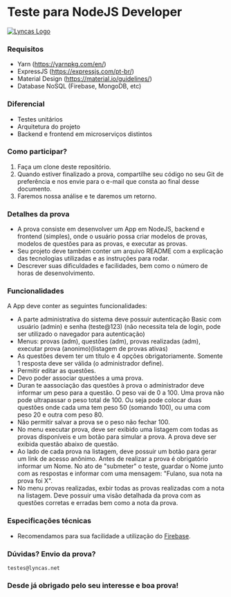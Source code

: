 # Teste para NodeJS Developer

[![Lyncas Logo](https://img-dev.feedback.house/TCo5z9DrSyX0EQoakV8sJkx1mSg=/fit-in/300x300/smart/https://s3.amazonaws.com/feedbackhouse-media-development/modules%2Fcore%2Fcompany%2F5c9e1b01c5f3d0003c5fa53b%2Flogo%2F5c9ec4f869d1cb003cb7996d)](https://www.lyncas.net)

### Requisitos

- Yarn (https://yarnpkg.com/en/)
- ExpressJS (https://expressjs.com/pt-br/)
- Material Design (https://material.io/guidelines/)
- Database NoSQL (Firebase, MongoDB, etc)

### Diferencial

- Testes unitários
- Arquitetura do projeto
- Backend e frontend em microserviços distintos

### Como participar?

1. Faça um clone deste repositório.
2. Quando estiver finalizado a prova, compartilhe seu código no seu Git de preferência e nos envie para o e-mail que consta ao final desse documento.
3. Faremos nossa análise e te daremos um retorno.

### Detalhes da prova

- A prova consiste em desenvolver um App em NodeJS, backend e frontend (simples), onde o usuário possa criar modelos de provas, modelos de questões para as provas, e executar as provas.
- Seu projeto deve também conter um arquivo README com a explicação das tecnologias utilizadas e as instruções para rodar.
- Descrever suas dificuldades e facilidades, bem como o número de horas de desenvolvimento.

### Funcionalidades

A App deve conter as seguintes funcionalidades:

- A parte administrativa do sistema deve possuir autenticação Basic com usuário (admin) e senha (teste@123) (não necessita tela de login, pode ser utilizado o navegador para autenticação)
- Menus: provas (adm), questões (adm), provas realizadas (adm), executar prova (anonimo)(listagem de provas ativas)
- As questões devem ter um título e 4 opções obrigatoriamente. Somente 1 resposta deve ser válida (o administrador define).
- Permitir editar as questões.
- Devo poder associar questões a uma prova.
- Duran te aassociação das questões à prova o administrador deve informar um peso para a questão. O peso vai de 0 a 100. Uma prova não pode ultrapassar o peso total de 100. Ou seja pode colocar duas questões onde cada uma tem peso 50 (somando 100), ou uma com peso 20 e outra com peso 80.
- Não permitir salvar a prova se o peso não fechar 100.
- No menu executar prova, deve ser exibido uma listagem com todas as provas disponíveis e um botão para simular a prova. A prova deve ser exibida questão abaixo de questão.
- Ao lado de cada prova na listagem, deve possuir um botão para gerar um link de acesso anônimo. Antes de realizar a prova é obrigatório informar um Nome. No ato de "submeter" o teste, guardar o Nome junto com as respostas e informar com uma mensagem: "Fulano, sua nota na prova foi X".
- No menu provas realizadas, exbir todas as provas realizadas com a nota na listagem. Deve possuir uma visão detalhada da prova com as questões corretas e erradas bem como a nota da prova.

### Especificações técnicas

* Recomendamos para sua facilidade a utilização do [Firebase](https://firebase.google.com).

### Dúvidas? Envio da prova?
`testes@lyncas.net`

### Desde já obrigado pelo seu interesse e boa prova!